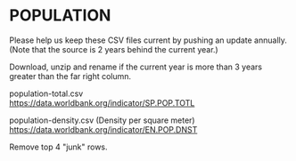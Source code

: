 # POPULATION

Please help us keep these CSV files current by pushing an update annually.
(Note that the source is 2 years behind the current year.)

Download, unzip and rename if the current year is more than 3 years greater than the far right column.

population-total.csv  
https://data.worldbank.org/indicator/SP.POP.TOTL

population-density.csv (Density per square meter)  
https://data.worldbank.org/indicator/EN.POP.DNST


Remove top 4 "junk" rows.
